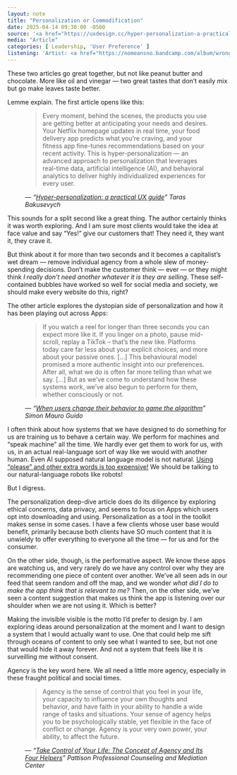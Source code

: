 ```yaml
---
layout: note
title: "Personalization or Commodification"
date: 2025-04-14 09:30:00 -0500
source: '<a href="https://uxdesign.cc/hyper-personalization-a-practical-guide-8e5f7b89e26e">Hyper-personalization: a practical UX guide</a>, February 25, 2025 vs. <a href="https://uxdesign.cc/the-observer-effect-7ffb8d079ca4">When users change their behavior to game the algorithm</a>, April 13, 2025'
media: "Article"
categories: [ Leadership, 'User Preference' ]
listening: 'Artist: <a href="https://nomeansno.bandcamp.com/album/wrong-2">NoMeansNo</a>; Album: Wrong'
---
```


These two articles go great together, but not like peanut butter and chocolate. More like oil and vinegar — two great tastes that don’t easily mix but go make leaves taste better.

Lemme explain. The first article opens like this: 

<figure>
  <blockquote>
    <p>Every moment, behind the scenes, the products you use are getting better at anticipating your needs and desires. Your Netflix homepage updates in real time, your food delivery app predicts what you’re craving, and your fitness app fine-tunes recommendations based on your recent activity. This is hyper-personalization — an advanced approach to personalization that leverages real-time data, artificial intelligence (AI), and behavioral analytics to deliver highly individualized experiences for every user.</p>
  </blockquote>
  <figcaption>— <cite>“<a href="https://uxdesign.cc/hyper-personalization-a-practical-guide-8e5f7b89e26e">Hyper-personalization: a practical UX guide</a>” Taras Bakusevych</cite></figcaption>
</figure>

This sounds for a split second like a great thing. The author certainly thinks it was worth exploring. And I am sure most clients would take the idea at face value and say “Yes!” give our customers that! They need it, they want it, they crave it.

But think about it for more than two seconds and it becomes a capitalist’s wet dream — remove individual agency from a whole slew of money-spending decisions. Don’t make the customer think — ever — or they might think _I really don’t need another whatever it is they are selling_. These self-contained bubbles have worked so well for social media and society, we should make every website do this, right?

The other article explores the dystopian side of personalization and how it has been playing out across Apps:

<figure>
  <blockquote>
    <p>If you watch a reel for longer than three seconds you can expect more like it. If you linger on a photo, pause mid-scroll, replay a TikTok – that’s the new like. Platforms today care far less about your explicit choices, and more about your passive ones. […] This behavioural model promised a more authentic insight into our preferences. After all, what we do is often far more telling than what we say. […] But as we’ve come to understand how these systems work, we’ve also begun to perform for them, whether consciously or not.</p>
  </blockquote>
  <figcaption>— <cite>“<a href="https://uxdesign.cc/the-observer-effect-7ffb8d079ca4">When users change their behavior to game the algorithm</a>” Simon Mauro Guido</cite></figcaption>
</figure>

I often think about how systems that we have designed to do something for us are training us to behave a certain way. We perform for machines and “speak machine” all the time. We hardly ever get them to work for us, with us, in an actual real-language sort of way like we would with another human. Even <span class="abbr">AI</span> supposed natural language model is not natural. [Using “please” and other extra words is too expensive!](https://www.windowscentral.com/software-apps/please-and-thank-you-to-chatgpt-worth-it-ceo-jokes) We should be talking to our natural-language robots like robots!

But I digress.

The personalization deep-dive article does do its diligence by exploring ethical concerns, data privacy, and seems to focus on Apps which users opt into downloading and using. Personalization as a tool in the toolkit makes sense in some cases. I have a few clients whose user base would benefit, primarily because both clients have SO much content that it is unwieldy to offer everything to everyone all the time — for us and for the consumer.

On the other side, though, is the performative aspect. We know these apps are watching us, and very rarely do we have any control over why they are recommending one piece of content over another. We’ve all seen ads in our feed that seem random and off the map, and we wonder _what did I do to make the app think that is relevant to me?_ Then, on the other side, we’ve seen a content suggestion that makes us think the app is listening over our shoulder when we are not using it. Which is better?

Making the invisible visible is the motto I’d prefer to design by. I am exploring ideas around personalization at the moment and I want to design a system that I would actually want to use. One that could help me sift through oceans of content to only see what I wanted to see, but not one that would hide it away forever. And not a system that feels like it is surveilling me without consent.

Agency is the key word here. We all need a little more agency, especially in these fraught political and social times.

<figure>
  <blockquote>
    <p>Agency is the sense of control that you feel in your life, your capacity to influence your own thoughts and behavior, and have faith in your ability to handle a wide range of tasks and situations. Your sense of agency helps you to be psychologically stable, yet flexible in the face of conflict or change. Agency is your very own power, your ability, to affect the future.</p>
  </blockquote>
  <figcaption>— <cite>“<a href="https://www.ppccfl.com/blog/take-control-of-your-life-the-concept-of-agency-and-its-four-helpers/">Take Control of Your Life: The Concept of Agency and Its Four Helpers</a>” Pattison Professional Counseling and Mediation Center</cite></figcaption>
</figure>
